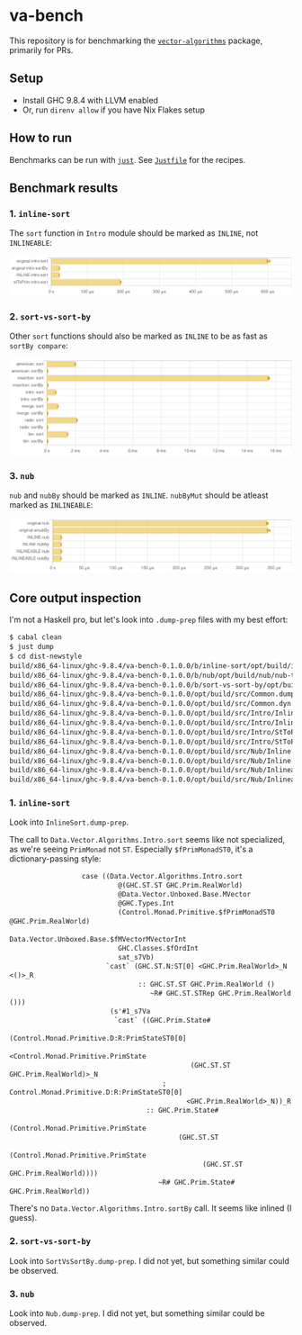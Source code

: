 # va-bench

This repository is for benchmarking the [`vector-algorithms`](https://github.com/erikd/vector-algorithms) package, primarily for PRs.

## Setup

- Install GHC 9.8.4 with LLVM enabled
- Or, run `direnv allow` if you have Nix Flakes setup

## How to run

Benchmarks can be run with [`just`](https://github.com/casey/just). See [`Justfile`](./Justfile) for the recipes.

## Benchmark results

### 1. `inline-sort`

The `sort` function in `Intro` module should be marked as `INLINE`, not `INLINEABLE`:

![](./img/inline-sort.png)

### 2. `sort-vs-sort-by`

Other `sort` functions should also be marked as `INLINE` to be as fast as `sortBy compare`:

![](./img/sort-vs-sort-by.png)

### 3. `nub`

`nub` and `nubBy` should be marked as `INLINE`. `nubByMut` should be atleast marked as `INLINEABLE`:

![](./img/nub.png)

## Core output inspection

I'm not a Haskell pro, but let's look into `.dump-prep` files with my best effort:

```sh
$ cabal clean
$ just dump
$ cd dist-newstyle
build/x86_64-linux/ghc-9.8.4/va-bench-0.1.0.0/b/inline-sort/opt/build/inline-sort/inline-sort-tmp/bench/InlineSort.dump-prep
build/x86_64-linux/ghc-9.8.4/va-bench-0.1.0.0/b/nub/opt/build/nub/nub-tmp/bench/Nub.dump-prep
build/x86_64-linux/ghc-9.8.4/va-bench-0.1.0.0/b/sort-vs-sort-by/opt/build/sort-vs-sort-by/sort-vs-sort-by-tmp/bench/SortVsSortBy.dump-prep
build/x86_64-linux/ghc-9.8.4/va-bench-0.1.0.0/opt/build/src/Common.dump-prep
build/x86_64-linux/ghc-9.8.4/va-bench-0.1.0.0/opt/build/src/Common.dyn.dump-prep
build/x86_64-linux/ghc-9.8.4/va-bench-0.1.0.0/opt/build/src/Intro/Inline.dump-prep
build/x86_64-linux/ghc-9.8.4/va-bench-0.1.0.0/opt/build/src/Intro/Inline.dyn.dump-prep
build/x86_64-linux/ghc-9.8.4/va-bench-0.1.0.0/opt/build/src/Intro/StToPrim.dump-prep
build/x86_64-linux/ghc-9.8.4/va-bench-0.1.0.0/opt/build/src/Intro/StToPrim.dyn.dump-prep
build/x86_64-linux/ghc-9.8.4/va-bench-0.1.0.0/opt/build/src/Nub/Inline.dump-prep
build/x86_64-linux/ghc-9.8.4/va-bench-0.1.0.0/opt/build/src/Nub/Inline.dyn.dump-prep
build/x86_64-linux/ghc-9.8.4/va-bench-0.1.0.0/opt/build/src/Nub/Inlineable.dump-prep
build/x86_64-linux/ghc-9.8.4/va-bench-0.1.0.0/opt/build/src/Nub/Inlineable.dyn.dump-prep
```

### 1. `inline-sort`

Look into `InlineSort.dump-prep`.

The call to `Data.Vector.Algorithms.Intro.sort` seems like not specialized, as we're seeing `PrimMonad` not `ST`. Especially `$fPrimMonadST0`, it's a dictionary-passing style:

```
                  case ((Data.Vector.Algorithms.Intro.sort
                           @(GHC.ST.ST GHC.Prim.RealWorld)
                           @Data.Vector.Unboxed.Base.MVector
                           @GHC.Types.Int
                           (Control.Monad.Primitive.$fPrimMonadST0 @GHC.Prim.RealWorld)
                           Data.Vector.Unboxed.Base.$fMVectorMVectorInt
                           GHC.Classes.$fOrdInt
                           sat_s7Vb)
                        `cast` (GHC.ST.N:ST[0] <GHC.Prim.RealWorld>_N <()>_R
                                :: GHC.ST.ST GHC.Prim.RealWorld ()
                                   ~R# GHC.ST.STRep GHC.Prim.RealWorld ()))
                         (s'#1_s7Va
                          `cast` ((GHC.Prim.State#
                                     (Control.Monad.Primitive.D:R:PrimStateST0[0]
                                          <Control.Monad.Primitive.PrimState
                                             (GHC.ST.ST GHC.Prim.RealWorld)>_N
                                      ; Control.Monad.Primitive.D:R:PrimStateST0[0]
                                            <GHC.Prim.RealWorld>_N))_R
                                  :: GHC.Prim.State#
                                       (Control.Monad.Primitive.PrimState
                                          (GHC.ST.ST
                                             (Control.Monad.Primitive.PrimState
                                                (GHC.ST.ST GHC.Prim.RealWorld))))
                                     ~R# GHC.Prim.State# GHC.Prim.RealWorld))
```

There's no `Data.Vector.Algorithms.Intro.sortBy` call. It seems like inlined (I guess).

### 2. `sort-vs-sort-by`

Look into `SortVsSortBy.dump-prep`. I did not yet, but something similar could be observed.

### 3. `nub`

Look into `Nub.dump-prep`. I did not yet, but something similar could be observed.

